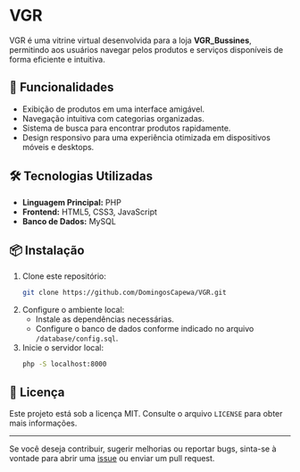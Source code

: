 # VGR

VGR é uma vitrine virtual desenvolvida para a loja **VGR_Bussines**, permitindo aos usuários navegar pelos produtos e serviços disponíveis de forma eficiente e intuitiva.

## 🚀 Funcionalidades

- Exibição de produtos em uma interface amigável.
- Navegação intuitiva com categorias organizadas.
- Sistema de busca para encontrar produtos rapidamente.
- Design responsivo para uma experiência otimizada em dispositivos móveis e desktops.


## 🛠 Tecnologias Utilizadas

- **Linguagem Principal:** PHP
- **Frontend:** HTML5, CSS3, JavaScript
- **Banco de Dados:** MySQL


## 📦 Instalação

1. Clone este repositório:
   ```bash
   git clone https://github.com/DomingosCapewa/VGR.git
   ```
2. Configure o ambiente local:
   - Instale as dependências necessárias.
   - Configure o banco de dados conforme indicado no arquivo `/database/config.sql`.
3. Inicie o servidor local:
   ```bash
   php -S localhost:8000
   ```

## 📜 Licença

Este projeto está sob a licença MIT. Consulte o arquivo `LICENSE` para obter mais informações.

---

Se você deseja contribuir, sugerir melhorias ou reportar bugs, sinta-se à vontade para abrir uma [issue](https://github.com/DomingosCapewa/VGR/issues) ou enviar um pull request.

```